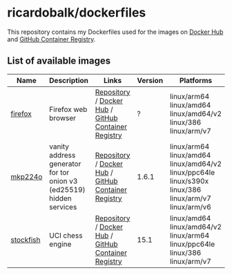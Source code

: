# ricardobalk/dockerfiles

This repository contains my Dockerfiles used for the images on [Docker Hub][] and [GitHub Container Registry][].

## List of available images

| Name | Description | Links | Version | Platforms |
| ---- | ----------- | ----- | ------- | --------- |
| [firefox][firefox-github] | Firefox web browser | [Repository][firefox-github] / [Docker Hub][firefox-dockerhub] / [GitHub Container Registry][firefox-ghcr] | ? | linux/arm64 linux/amd64 linux/amd64/v2 linux/386 linux/arm/v7 |
| [mkp224o][mkp224o-github] | vanity address generator for tor onion v3 (ed25519) hidden services | [Repository][mkp224o-github] / [Docker Hub][mkp224o-dockerhub] / [GitHub Container Registry][mkp224o-ghcr] | 1.6.1 | linux/arm64 linux/amd64 linux/amd64/v2 linux/ppc64le linux/s390x linux/386 linux/arm/v7 linux/arm/v6 |
| [stockfish][stockfish-github] | UCI chess engine | [Repository][stockfish-github] / [Docker Hub][stockfish-dockerhub] / [GitHub Container Registry][stockfish-ghcr] | 15.1 | linux/amd64 linux/amd64/v2 linux/arm64 linux/ppc64le linux/386 linux/arm/v7 |

[Docker Hub]: https://hub.docker.com/u/ricardobalk
[GitHub Container Registry]: https://ghcr.io/ricardobalk

[firefox-github]: https://github.com/ricardobalk/docker/tree/main/firefox "GitHub repository for the firefox image"
[firefox-dockerhub]: https://hub.docker.com/r/ricardobalk/firefox "Docker Hub repository for the firefox image"
[firefox-ghcr]: https://ghcr.io/ricardobalk/firefox "GitHub Container Registry repository for the firefox image"

[mkp224o-github]: https://github.com/ricardobalk/docker/tree/main/mkp224o "GitHub repository for the mkp224o image"
[mkp224o-dockerhub]: https://hub.docker.com/r/ricardobalk/mkp224o "Docker Hub repository for the mkp224o image"
[mkp224o-ghcr]: https://ghcr.io/ricardobalk/mkp224o "GitHub Container Registry repository for the mkp224o image"

[stockfish-github]: https://github.com/ricardobalk/docker/tree/main/stockfish "GitHub repository for the stockfish image"
[stockfish-dockerhub]: https://hub.docker.com/r/ricardobalk/stockfish "Docker Hub repository for the stockfish image"
[stockfish-ghcr]: https://ghcr.io/ricardobalk/stockfish "GitHub Container Registry repository for the stockfish image"